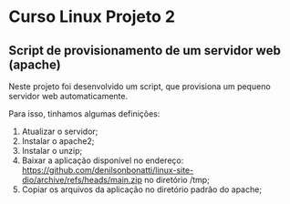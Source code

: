 # Curso Linux Projeto 2

## Script de provisionamento de um servidor web (apache)

Neste projeto foi desenvolvido um script, que provisiona um pequeno servidor web automaticamente.

Para isso, tinhamos algumas definições:

1. Atualizar o servidor;
2. Instalar o apache2;
3. Instalar o unzip;
4. Baixar a aplicação disponível no endereço: <br>
   https://github.com/denilsonbonatti/linux-site-dio/archive/refs/heads/main.zip no diretório /tmp;
5. Copiar os arquivos da aplicação no diretório padrão do apache;

